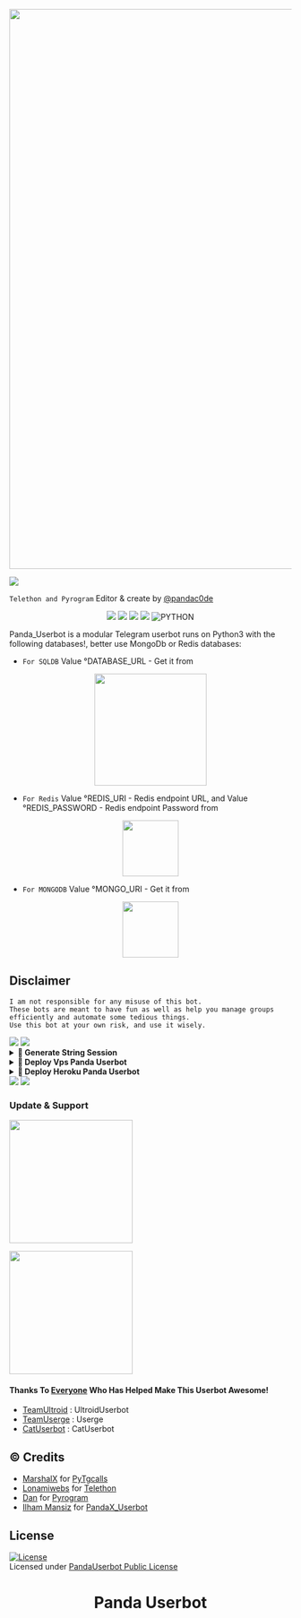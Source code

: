 
<p align="center"><a href="https://github.com/TeamXPanda/Panda"><img src="https://img.shields.io/badge/Panda Userbot-dark?style=for-the-badge&logo=github" width="1000"" /></a></p>
<img src="https://media.giphy.com/media/sY6DRXWTn9a2k/giphy.gif">

`Telethon and Pyrogram` Editor & create by [@pandac0de](https://t.me/pandauserbot)


<p align="center">
               <a href="https://travis-ci.com/TeamXPanda/Panda.svg?branch=main" /></a>
    <a href="https://github.com/TeamXPanda/Panda/network/members"> <img src="https://img.shields.io/github/forks/TeamXPanda/Panda?logo=github&style=for-the-badge" /></a>
    <a href="https://github.com/TeamXPanda/Panda"> <img src="https://img.shields.io/github/repo-size/TeamXPanda/Panda?logo=github&style=for-the-badge" /></a>
    <a href="https://pypi.org/project/Telethon/"> <img src="https://img.shields.io/pypi/v/telethon?label=telethon&logo=pypi&logoColor=white&style=for-the-badge" /></a>
    <a href="https://pypi.org/project/pyrogram/"> <img src="https://img.shields.io/pypi/v/pyrogram?label=pyrogram&logo=pypi&logoColor=white&style=for-the-badge" /></a>
    <img alt="PYTHON" src="https://img.shields.io/badge/PYTHON-v3.10.4-blue?style=for-the-badge&logo=appveyor"/>
   </p>

Panda_Userbot is a modular Telegram userbot runs on Python3 with the following databases!, better use MongoDb or Redis databases:
-  `For SQLDB` 
Value °DATABASE_URL - Get it from
 <p align="center"><a href="https://elephantsql.com/"><img src="https://img.shields.io/badge/🐘postgres%20elephantsql-yellow?style=for-the-badge&logo=ElephantSQL" width="200"" /></a></p> 

-  `For Redis` 
Value °REDIS_URI - Redis endpoint URL, and Value °REDIS_PASSWORD - Redis endpoint Password from
<p align="center"><a href="http://redislabs.com/"><img src="https://img.shields.io/badge/Redis-white?style=for-the-badge&logo=redis" width="100"" /></a></p>
 


-  `For MONGODB`
 Value °MONGO_URI - Get it from
<p align="center"><a href="https://mongodb.com/atlas"><img src="https://img.shields.io/badge/MongoDB-green?style=for-the-badge&logo=MongoDB" width="100"" /></a></p>


## Disclaimer

``` 
I am not responsible for any misuse of this bot. 
These bots are meant to have fun as well as help you manage groups efficiently and automate some tedious things. 
Use this bot at your own risk, and use it wisely.
```

<img src="https://user-images.githubusercontent.com/73097560/115834477-dbab4500-a447-11eb-908a-139a6edaec5c.gif">
<img src="https://user-images.githubusercontent.com/73097560/115834477-dbab4500-a447-11eb-908a-139a6edaec5c.gif">

<details>
    <summary> <b>🔗 Generate String Session</b></summary><br/>

<p align="center"><a href="https://t.me/yoiiiiibnv_bot"><img src="https://img.shields.io/badge/Ambil%20String%20Session-blue?style=for-the-badge&logo=telegram" width="200"" /></a></p>

</details>


<details>
    <summary> <b>🔗 Deploy Vps Panda Userbot</b></summary><br/>

### Tutorial Deploy di Vps
- `sudo apt update && upgrade -y`
- `sudo apt install git -y`
- `sudo apt install python3`
- `sudo apt install python3-pip`
- `sudo apt install postgresql`
- `sudo apt install neofetch`
- `sudo apt install ffmpeg`
- `sudo apt install curl`
- `sudo apt install megatools`
- `sudo apt install unzip`
- `sudo apt install wget`
- `sudo apt install liblapack-dev`
- `sudo apt install aria2`
- `sudo apt install zip`
- `sudo apt install nano`
- `sudo apt install sudo`
- `sudo apt install python3-wand`
- `sudo apt install python3-lxml`
- `sudo apt install postgresql-client`
- `pip3 install av -q --no-binary av`
- `wget https://dl.google.com/linux/direct/google-chrome-stable_current_amd64.deb`
- `git clone https://github.com/TeamXPanda/Panda`
- `cd Panda`
- `pip3 install --no-cache-dir -r requirements.txt`
- `python3 exportir/start.py`

</details>



<details>
    <summary> <b>🔗 Deploy Heroku Panda Userbot</b></summary><br/>

<p align="center"><a href="https://github.com/ilhammansiz/deploy"><img src="https://img.shields.io/badge/Deploy%20Lewat%20Web%20Heroku-blueviolet?style=for-the-badge&logo=heroku" width="200"" /></a></p>

<p align="center"><a href="https://t.me/yoiiiiibnv_bot"><img src="https://img.shields.io/badge/Deploy%20Lewat%20Bot%20Telegram%3F-Heroku-blueviolet?&style=flat-square?&logo=telegram" width="200"" /></a></p>
</details>


<img src="https://user-images.githubusercontent.com/73097560/115834477-dbab4500-a447-11eb-908a-139a6edaec5c.gif">
<img src="https://user-images.githubusercontent.com/73097560/115834477-dbab4500-a447-11eb-908a-139a6edaec5c.gif">

### Update & Support
   <a href="https://t.me/Pandac0de"><img src="https://img.shields.io/badge/Channel%20Support%3F-yes-green?&style=flat-square?&logo=telegram" width=220px></a></p>
   <a href="https://t.me/PandaUserbot"><img src="https://img.shields.io/badge/Group%20Support%3F-yes-green?&style=flat-square?&logo=telegram" width=220px></a></p>


#### Thanks To [Everyone](https://github.com/ilhammansiz/PandaX_Userbot/graphs/contributors) Who Has Helped Make This Userbot Awesome!
*   [TeamUltroid](https://github.com/TeamUltroid/Ultroid) :  UltroidUserbot
*   [TeamUserge](https://github.com/TeamUserge/Userge) : Userge
*   [CatUserbot](https://github.com/TgCatUB/catuserbot) : CatUserbot

## © Credits
* [MarshalX](https://github.com/MarshalX) for [PyTgcalls](https://github.com/MarshalX/tgcalls)
* [Lonamiwebs](https://github.com/LonamiWebs) for [Telethon](https://github.com/LonamiWebs/Telethon)
* [Dan](https://github.com/pyrogram) for [Pyrogram](https://github.com/pyrogram/pyrogram)
* [Ilham Mansiz](https://github.com/ilhammansiz) for [PandaX_Userbot](https://github.com/TeamXPanda/Panda)

## License
[![License](https://www.gnu.org/graphics/gplv3-with-text-136x68.png)](LICENSE)   
Licensed under [PandaUserbot Public License](https://www.gnu.org/licenses/agpl-3.0.html)

# <p align="center">Panda Userbot</p>
